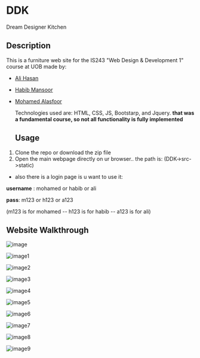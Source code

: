 # DDK
Dream Designer Kitchen

## Description
This is a furniture web site for the IS243 "Web Design & Development 1" course at UOB made by:
- [Ali Hasan](https://github.com/AliHJMM)
- [Habib Mansoor](https://github.com/7abib04)
- [Mohamed Alasfoor](https://github.com/Mohamed-Alasfoor)


  Technologies used are: HTML, CSS, JS, Bootstarp, and Jquery.
  **that was a fundamental course, so not all functionality is fully implemented**

    ## Usage
1. Clone the repo or download the zip file
2. Open the main webpage directly on ur browser.. the path is: (DDK->src->static)

- also there is a login page is u want to use it:
 
**username** : mohamed  or habib  or ali

**pass**: m123  or h123  or a123

(m123 is for mohamed -- h123 is for habib -- a123 is for ali)

## Website Walkthrough

![image](https://github.com/user-attachments/assets/5f443cb9-328b-439d-9b3e-ef97461db873)

![image1](https://github.com/user-attachments/assets/0b1afa8f-fa0e-461f-b21c-e91787e8f9ea)

![image2](https://github.com/user-attachments/assets/6e391336-7c9f-408f-bb83-ef154e9d9140)

![image3](https://github.com/user-attachments/assets/6eabf239-0ad0-4ff8-aa7e-ea55e770d676)

![image4](https://github.com/user-attachments/assets/5550ba8d-af0c-4c97-b8c5-b6d266d8e48b)

![image5](https://github.com/user-attachments/assets/a854812c-5c83-43f1-9f17-4b7a02161da0)

![image6](https://github.com/user-attachments/assets/92c56b4a-e5a6-49dd-8f6e-04220e533c2b)

![image7](https://github.com/user-attachments/assets/4e049518-cc46-4cd4-bdce-6220a2145698)

![image8](https://github.com/user-attachments/assets/8cf30856-6935-478b-b811-abd6a95ca694)

![image9](https://github.com/user-attachments/assets/a4f54083-4bb9-4f0a-9319-32f143a45114)

